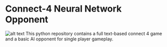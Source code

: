 # Connect-4 Neural Network Opponent
![alt text](../res/example_board.png)
This python repository contains a full text-based connect 4 game and a basic AI opponent for single player gameplay.
